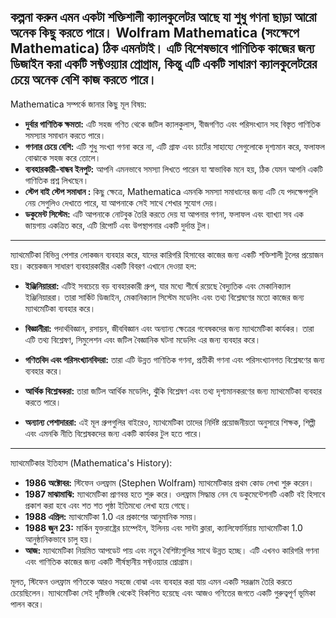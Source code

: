 কল্পনা করুন এমন একটা শক্তিশালী ক্যালকুলেটর আছে যা শুধু গণনা ছাড়া আরো অনেক কিছু করতে পারে। Wolfram Mathematica (সংক্ষেপে Mathematica) ঠিক এমনটাই। এটি বিশেষভাবে গাণিতিক কাজের জন্য ডিজাইন করা একটি সফ্টওয়্যার প্রোগ্রাম, কিন্তু এটি একটি সাধারণ ক্যালকুলেটরের চেয়ে অনেক বেশি কাজ করতে পারে।
---
Mathematica সম্পর্কে জানার কিছু মূল বিষয়:

- **দুর্বার গাণিতিক ক্ষমতা:** এটি সহজ গণিত থেকে জটিল ক্যালকুলাস, বীজগণিত এবং পরিসংখ্যান সহ বিস্তৃত গাণিতিক সমস্যার সমাধান করতে পারে।
- **গণনার চেয়ে বেশি:** এটি শুধু সংখ্যা গণনা করে না, এটি গ্রাফ এবং চার্টের সাহায্যে সেগুলোকে দৃশ্যমান করে, ফলাফল বোঝাকে সহজ করে তোলে।
- **ব্যবহারকারী-বান্ধব ইনপুট:** আপনি এমনভাবে সমস্যা লিখতে পারেন যা স্বাভাবিক মনে হয়, ঠিক যেমন আপনি একটি গাণিতিক প্রশ্ন লিখছেন।
- **স্টেপ বাই স্টেপ সমাধান :** কিছু ক্ষেত্রে, Mathematica এমনকি সমস্যা সমাধানের জন্য এটি যে পদক্ষেপগুলি নেয় সেগুলিও দেখাতে পারে, যা আপনাকে সেই সাথে শেখার সুযোগ দেয়।
- **ডকুমেন্ট  সিস্টেম:** এটি আপনাকে নোটবুক তৈরি করতে দেয় যা আপনার গণনা, ফলাফল এবং ব্যাখ্যা সব এক জায়গায় একত্রিত করে, এটি রিপোর্ট এবং উপস্থাপনার একটি দুর্দান্ত টুল।
---

ম্যাথমেটিকা বিভিন্ন পেশার লোকজন ব্যবহার করে, যাদের কারিগরি হিসাবের কাজের জন্য একটি শক্তিশালী টুলের প্রয়োজন হয়। কয়েকজন সাধারণ ব্যবহারকারীর একটি বিবরণ এখানে দেওয়া হল:

- **ইঞ্জিনিয়াররা:** এটিই সবচেয়ে বড় ব্যবহারকারী গ্রুপ, যার মধ্যে শীর্ষে রয়েছে বৈদ্যুতিক এবং মেকানিক্যাল ইঞ্জিনিয়াররা। তারা সার্কিট ডিজাইন, মেকানিক্যাল সিস্টেম মডেলিং এবং তথ্য বিশ্লেষণের মতো কাজের জন্য ম্যাথমেটিকা ব্যবহার করে।
    
- **বিজ্ঞানীরা:** পদার্থবিজ্ঞান, রসায়ন, জীববিজ্ঞান এবং অন্যান্য ক্ষেত্রের গবেষকদের জন্য ম্যাথমেটিকা কার্যকর। তারা এটি তথ্য বিশ্লেষণ, সিমুলেশন এবং জটিল বৈজ্ঞানিক ঘটনা মডেলিং এর জন্য ব্যবহার করে।
    
- **গণিতবিদ এবং পরিসংখ্যানবিদরা:** তারা এটি উন্নত গাণিতিক গণনা, প্রতীকী গণনা এবং পরিসংখ্যানগত বিশ্লেষণের জন্য ব্যবহার করে।
    
- **আর্থিক বিশ্লেষকরা:** তারা জটিল আর্থিক মডেলিং, ঝুঁকি বিশ্লেষণ এবং তথ্য দৃশ্যমানকরণের জন্য ম্যাথমেটিকা ব্যবহার করতে পারে।
    
- **অন্যান্য পেশাদাররা:** এই মূল গ্রুপগুলির বাইরেও, ম্যাথমেটিকা তাদের নির্দিষ্ট প্রয়োজনীয়তা অনুসারে শিক্ষক, শিল্পী এবং এমনকি নীতি বিশ্লেষকদের জন্য একটি কার্যকর টুল হতে পারে।
---

ম্যাথমেটিকার ইতিহাস (Mathematica's History):

- **1986 অক্টোবর:** স্টিফেন ওলফ্রাম (Stephen Wolfram) ম্যাথমেটিকার প্রথম কোড লেখা শুরু করেন।
- **1987 মাঝামাঝি:** ম্যাথমেটিকা প্রাণবন্ত হতে শুরু করে। ওলফ্রাম সিদ্ধান্ত নেন যে ডকুমেন্টেশনটি একটি বই হিসাবে প্রকাশ করা হবে এবং শত শত পৃষ্ঠা ইতিমধ্যে লেখা হয়ে গেছে।
- **1988 এপ্রিল:** ম্যাথমেটিকা 1.0 এর প্রকাশের আনুমানিক সময়।
- **1988 জুন 23:** মার্কিন যুক্তরাষ্ট্রের চাম্পেইন, ইলিনয় এবং সান্টা ক্লারা, ক্যালিফোর্নিয়ায় ম্যাথমেটিকা 1.0 আনুষ্ঠানিকভাবে চালু হয়।
- **আজ:** ম্যাথমেটিকা নিয়মিত আপডেট পায় এবং নতুন বৈশিষ্ট্যগুলির সাথে উন্নত হচ্ছে। এটি এখনও কারিগরি গণনা এবং গাণিতিক কাজের জন্য একটি শীর্ষস্থানীয় সফ্টওয়্যার প্রোগ্রাম।

মূলত, স্টিফেন ওলফ্রাম গণিতকে আরও সহজে বোঝা এবং ব্যবহার করা যায় এমন একটি সরঞ্জাম তৈরি করতে চেয়েছিলেন। ম্যাথমেটিকা সেই দৃষ্টিভঙ্গি থেকেই বিকশিত হয়েছে এবং আজও গণিতের জগতে একটি গুরুত্বপূর্ণ ভূমিকা পালন করে।